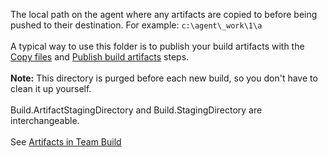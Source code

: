 The local path on the agent where any artifacts are copied to before being pushed to their destination. For example: `c:\agent\_work\1\a`<br /><br />A typical way to use this folder is to publish your build artifacts with the [Copy files](../../steps/utility/copy-files.md) and [Publish build artifacts](../../steps/utility/publish-build-artifacts.md) steps.<br /><br />**Note:** This directory is purged before each new build, so you don't have to clean it up yourself.<br /><br />Build.ArtifactStagingDirectory and Build.StagingDirectory are interchangeable.<br /><br />See [Artifacts in Team Build](../../concepts/definitions/build/artifacts.md)
